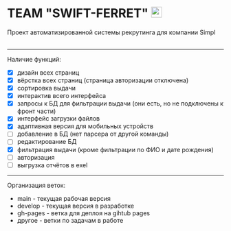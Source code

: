 # TEAM "SWIFT-FERRET" <img width="25" src="React-app/public/favicon.ico">

Проект автоматизированной системы рекрутинга для компании Simpl <br><br>

---

Наличие функций:

- [x] дизайн всех страниц
- [x] вёрстка всех страниц (страница авторизации отключена)
- [x] сортировка выдачи
- [x] интерактив всего интерфейса
- [x] запросы к БД для фильтрации выдачи (они есть, но не подключены к фронт части)
- [x] интерфейс загрузки файлов
- [x] адаптивная версия для мобильных устройств
- [ ] добавление в БД (нет парсера от другой команды)
- [ ] редактирование БД
- [x] фильтрация выдачи (кроме фильтрации по ФИО и дате рождения)
- [ ] авторизация
- [ ] выгрузка отчётов в exel

---

Организация веток:

- main - текущая рабочая версия
- develop - текущая версия в разработке
- gh-pages - ветка для деплоя на gihtub pages
- другое - ветки по задачам в работе
